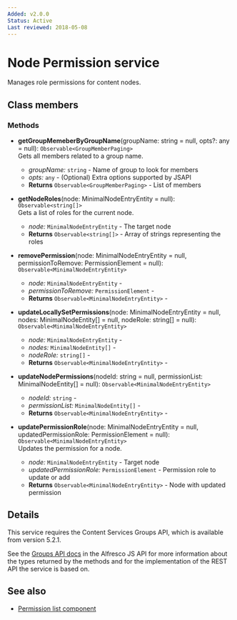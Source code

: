 ```yaml
---
Added: v2.0.0
Status: Active
Last reviewed: 2018-05-08
---
```


# Node Permission service

Manages role permissions for content nodes.

## Class members

### Methods

-   **getGroupMemeberByGroupName**(groupName: string = null, opts?: any = null): `Observable<GroupMemberPaging>` <br/>
    Gets all members related to a group name.
    -   _groupName:_ `string`  -  Name of group to look for members
    -   _opts:_ `any`  - (Optional) Extra options supported by JSAPI
    -   **Returns** `Observable<GroupMemberPaging>` - List of members
-   **getNodeRoles**(node: MinimalNodeEntryEntity = null): `Observable<string[]>` <br/>
    Gets a list of roles for the current node.
    -   _node:_ `MinimalNodeEntryEntity`  -  The target node
    -   **Returns** `Observable<string[]>` - Array of strings representing the roles
-   **removePermission**(node: MinimalNodeEntryEntity = null, permissionToRemove: PermissionElement = null): `Observable<MinimalNodeEntryEntity>` <br/>

    -   _node:_ `MinimalNodeEntryEntity`  -  
    -   _permissionToRemove:_ `PermissionElement`  -  
    -   **Returns** `Observable<MinimalNodeEntryEntity>` - 

-   **updateLocallySetPermissions**(node: MinimalNodeEntryEntity = null, nodes: MinimalNodeEntity\[] = null, nodeRole: string\[] = null): `Observable<MinimalNodeEntryEntity>` <br/>

    -   _node:_ `MinimalNodeEntryEntity`  -  
    -   _nodes:_ `MinimalNodeEntity[]`  -  
    -   _nodeRole:_ `string[]`  -  
    -   **Returns** `Observable<MinimalNodeEntryEntity>` - 

-   **updateNodePermissions**(nodeId: string = null, permissionList: MinimalNodeEntity\[] = null): `Observable<MinimalNodeEntryEntity>` <br/>

    -   _nodeId:_ `string`  -  
    -   _permissionList:_ `MinimalNodeEntity[]`  -  
    -   **Returns** `Observable<MinimalNodeEntryEntity>` - 

-   **updatePermissionRole**(node: MinimalNodeEntryEntity = null, updatedPermissionRole: PermissionElement = null): `Observable<MinimalNodeEntryEntity>` <br/>
    Updates the permission for a node.
    -   _node:_ `MinimalNodeEntryEntity`  -  Target node
    -   _updatedPermissionRole:_ `PermissionElement`  -  Permission role to update or add
    -   **Returns** `Observable<MinimalNodeEntryEntity>` - Node with updated permission

## Details

This service requires the Content Services Groups API, which is available from version 5.2.1.

See the
[Groups API docs](https://github.com/Alfresco/alfresco-js-api/blob/master/src/alfresco-core-rest-api/docs/GroupssApi.md)
in the Alfresco JS API for more information about the types returned by
the methods and for the implementation of the REST API the service is
based on.

## See also

-   [Permission list component](permission-list.component.md)

